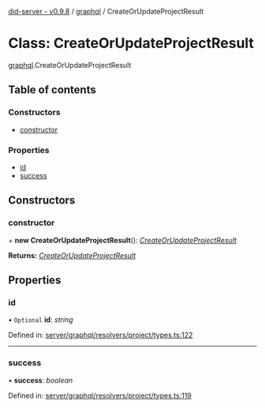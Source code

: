 [did-server - v0.9.8](../README.md) / [graphql](../modules/graphql.md) / CreateOrUpdateProjectResult

# Class: CreateOrUpdateProjectResult

[graphql](../modules/graphql.md).CreateOrUpdateProjectResult

## Table of contents

### Constructors

- [constructor](graphql.createorupdateprojectresult.md#constructor)

### Properties

- [id](graphql.createorupdateprojectresult.md#id)
- [success](graphql.createorupdateprojectresult.md#success)

## Constructors

### constructor

\+ **new CreateOrUpdateProjectResult**(): [*CreateOrUpdateProjectResult*](graphql.createorupdateprojectresult.md)

**Returns:** [*CreateOrUpdateProjectResult*](graphql.createorupdateprojectresult.md)

## Properties

### id

• `Optional` **id**: *string*

Defined in: [server/graphql/resolvers/project/types.ts:122](https://github.com/Puzzlepart/did/blob/dev/server/graphql/resolvers/project/types.ts#L122)

___

### success

• **success**: *boolean*

Defined in: [server/graphql/resolvers/project/types.ts:119](https://github.com/Puzzlepart/did/blob/dev/server/graphql/resolvers/project/types.ts#L119)
